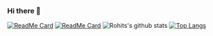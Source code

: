 ### Hi there 👋

<!--
**InfernapeXavier/InfernapeXavier** is a ✨ _special_ ✨ repository because its `README.md` (this file) appears on your GitHub profile.

Here are some ideas to get you started:

- 🔭 I’m currently working on ...
- 🌱 I’m currently learning ...
- 👯 I’m looking to collaborate on ...
- 🤔 I’m looking for help with ...
- 💬 Ask me about ...
- 📫 How to reach me: ...
- 😄 Pronouns: ...
- ⚡ Fun fact: ...
-->
[![ReadMe Card](https://github-readme-stats.vercel.app/api/pin/?username=InfernapeXavier&repo=InfernapeXavier.github.io)](https://github.com/InfernapeXavier/InfernapeXavier.github.io)
[![ReadMe Card](https://github-readme-stats.vercel.app/api/pin/?username=InfernapeXavier&repo=RustyBase)](https://github.com/InfernapeXavier/RustyBase)
![Rohits's github stats](https://github-readme-stats.vercel.app/api?username=InfernapeXavier&show_icons=true)
[![Top Langs](https://github-readme-stats.vercel.app/api/top-langs/?username=InfernapeXavier&hide_langs_below=3)](https://github.com/anuraghazra/github-readme-stats)

